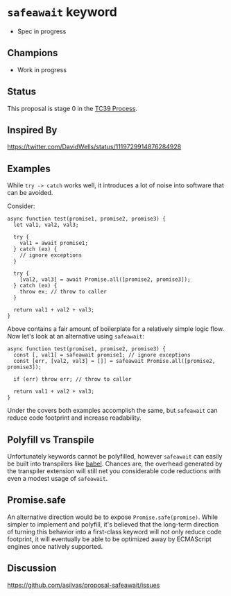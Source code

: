 # `safeawait` keyword

- Spec in progress


## Champions

- Work in progress


## Status

This proposal is stage 0 in the [TC39 Process](https://tc39.github.io/process-document/).


## Inspired By

https://twitter.com/DavidWells/status/1119729914876284928


## Examples

While `try -> catch` works well, it introduces a lot of noise into software that can be avoided.

Consider:

```
async function test(promise1, promise2, promise3) {
  let val1, val2, val3;

  try {
    val1 = await promise1;
  } catch (ex) {
    // ignore exceptions
  }

  try {
    [val2, val3] = await Promise.all([promise2, promise3]);
  } catch (ex) {
    throw ex; // throw to caller
  }

  return val1 + val2 + val3;
}
```

Above contains a fair amount of boilerplate for a relatively simple logic flow. Now let's look at
an alternative using `safeawait`:

```
async function test(promise1, promise2, promise3) {
  const [, val1] = safeawait promise1; // ignore exceptions
  const [err, [val2, val3] = []] = safeawait Promise.all([promise2, promise3]);

  if (err) throw err; // throw to caller

  return val1 + val2 + val3;
}
```

Under the covers both examples accomplish the same, but `safeawait` can reduce code footprint and increase readability.


## Polyfill vs Transpile

Unfortunately keywords cannot be polyfilled, however `safeawait` can easily be built into
transpilers like [babel](https://babeljs.io/). Chances are, the overhead generated by the
transpiler extension will still net you considerable code reductions with even a modest usage
of `safeawait`.


## Promise.safe

An alternative direction would be to expose `Promise.safe(promise)`. While simpler to implement and polyfill,
it's believed that the long-term direction of turning this behavior into a first-class keyword will not only
reduce code footprint, it will eventually be able to be optimized away by ECMAScript engines once natively supported.


## Discussion

https://github.com/asilvas/proposal-safeawait/issues
